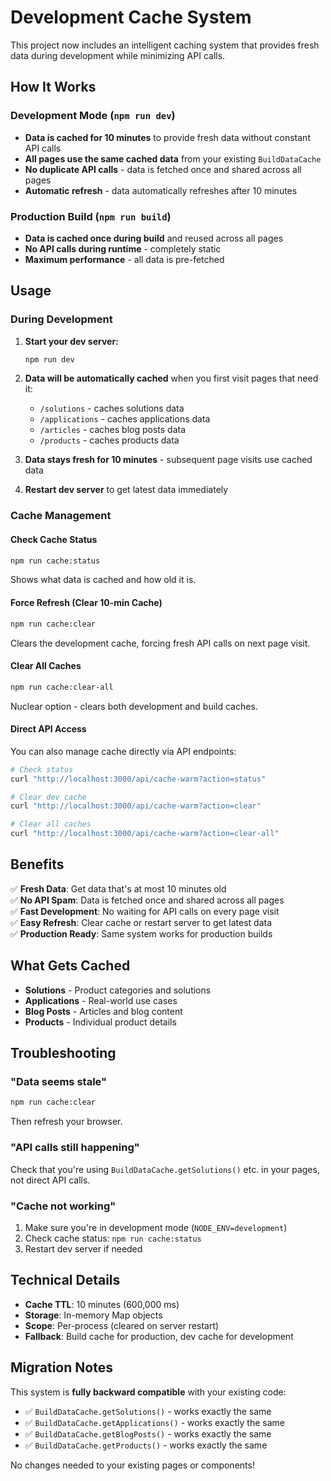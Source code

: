 # Development Cache System

This project now includes an intelligent caching system that provides fresh data during development while minimizing API calls.

## How It Works

### Development Mode (`npm run dev`)
- **Data is cached for 10 minutes** to provide fresh data without constant API calls
- **All pages use the same cached data** from your existing `BuildDataCache`
- **No duplicate API calls** - data is fetched once and shared across all pages
- **Automatic refresh** - data automatically refreshes after 10 minutes

### Production Build (`npm run build`)
- **Data is cached once during build** and reused across all pages
- **No API calls during runtime** - completely static
- **Maximum performance** - all data is pre-fetched

## Usage

### During Development

1. **Start your dev server:**
   ```bash
   npm run dev
   ```

2. **Data will be automatically cached** when you first visit pages that need it:
   - `/solutions` - caches solutions data
   - `/applications` - caches applications data  
   - `/articles` - caches blog posts data
   - `/products` - caches products data

3. **Data stays fresh for 10 minutes** - subsequent page visits use cached data

4. **Restart dev server** to get latest data immediately

### Cache Management

#### Check Cache Status
```bash
npm run cache:status
```
Shows what data is cached and how old it is.

#### Force Refresh (Clear 10-min Cache)
```bash
npm run cache:clear
```
Clears the development cache, forcing fresh API calls on next page visit.

#### Clear All Caches
```bash
npm run cache:clear-all
```
Nuclear option - clears both development and build caches.

#### Direct API Access
You can also manage cache directly via API endpoints:

```bash
# Check status
curl "http://localhost:3000/api/cache-warm?action=status"

# Clear dev cache
curl "http://localhost:3000/api/cache-warm?action=clear"

# Clear all caches
curl "http://localhost:3000/api/cache-warm?action=clear-all"
```

## Benefits

✅ **Fresh Data**: Get data that's at most 10 minutes old  
✅ **No API Spam**: Data is fetched once and shared across all pages  
✅ **Fast Development**: No waiting for API calls on every page visit  
✅ **Easy Refresh**: Clear cache or restart server to get latest data  
✅ **Production Ready**: Same system works for production builds  

## What Gets Cached

- **Solutions** - Product categories and solutions
- **Applications** - Real-world use cases  
- **Blog Posts** - Articles and blog content
- **Products** - Individual product details

## Troubleshooting

### "Data seems stale"
```bash
npm run cache:clear
```
Then refresh your browser.

### "API calls still happening"
Check that you're using `BuildDataCache.getSolutions()` etc. in your pages, not direct API calls.

### "Cache not working"
1. Make sure you're in development mode (`NODE_ENV=development`)
2. Check cache status: `npm run cache:status`
3. Restart dev server if needed

## Technical Details

- **Cache TTL**: 10 minutes (600,000 ms)
- **Storage**: In-memory Map objects
- **Scope**: Per-process (cleared on server restart)
- **Fallback**: Build cache for production, dev cache for development

## Migration Notes

This system is **fully backward compatible** with your existing code:

- ✅ `BuildDataCache.getSolutions()` - works exactly the same
- ✅ `BuildDataCache.getApplications()` - works exactly the same  
- ✅ `BuildDataCache.getBlogPosts()` - works exactly the same
- ✅ `BuildDataCache.getProducts()` - works exactly the same

No changes needed to your existing pages or components!
